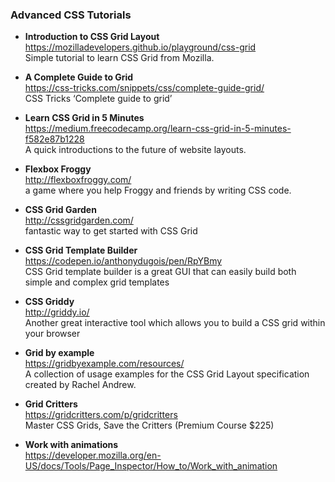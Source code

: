 ### Advanced CSS Tutorials

- **Introduction to CSS Grid Layout**  
  https://mozilladevelopers.github.io/playground/css-grid  
  Simple tutorial to learn CSS Grid from Mozilla.

- **A Complete Guide to Grid**  
  https://css-tricks.com/snippets/css/complete-guide-grid/  
  CSS Tricks ‘Complete guide to grid’

- **Learn CSS Grid in 5 Minutes**  
  https://medium.freecodecamp.org/learn-css-grid-in-5-minutes-f582e87b1228  
  A quick introductions to the future of website layouts.

- **Flexbox Froggy**  
  http://flexboxfroggy.com/  
  a game where you help Froggy and friends by writing CSS code.

- **CSS Grid Garden**  
  http://cssgridgarden.com/  
  fantastic way to get started with CSS Grid
- **CSS Grid Template Builder**  
  https://codepen.io/anthonydugois/pen/RpYBmy  
  CSS Grid template builder is a great GUI that can easily build both simple and complex grid templates

- **CSS Griddy**  
  http://griddy.io/  
  Another great interactive tool which allows you to build a CSS grid within your browser

- **Grid by example**  
  https://gridbyexample.com/resources/  
  A collection of usage examples for the CSS Grid Layout specification created by Rachel Andrew.

- **Grid Critters**  
  https://gridcritters.com/p/gridcritters  
  Master CSS Grids, Save the Critters (Premium Course $225)

- **Work with animations**  
  https://developer.mozilla.org/en-US/docs/Tools/Page_Inspector/How_to/Work_with_animation  
